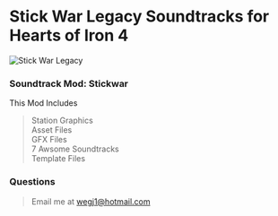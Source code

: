 # Stick War Legacy Soundtracks for Hearts of Iron 4
![Stick War Legacy](https://i.imgur.com/i4SgN2I.gif)

### Soundtrack Mod: Stickwar
This Mod Includes

> Station Graphics <br>
> Asset Files <br>
> GFX Files <br>
> 7 Awsome Soundtracks <br>
> Template Files

### Questions
> Email me at wegj1@hotmail.com